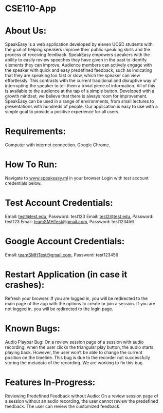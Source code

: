 # CSE110-App

# About Us:

SpeakEasy is a web application developed by eleven UCSD students with the goal of helping speakers improve their public speaking skills and the process of receiving feedback. SpeakEasy empowers speakers with the ability to easily review speeches they have given in the past to identify elements they can improve. Audience members can actively engage with the speaker with quick and easy predefined feedback, such as indicating that they are speaking too fast or slow, which the speaker can view effortlessly. This contrasts with the current traditional and disruptive way of interrupting the speaker to tell them a trivial piece of information. All of this is available to the audience at the tap of a simple button.
Developed with a growth mindset, we believe that there is always room for improvement. SpeakEasy can be used in a range of environments, from small lectures to presentations with hundreds of people. Our application is easy to use with a simple goal to provide a positive experience for all users.

# Requirements:

Computer with internet connection. Google Chrome.

# How To Run:

Navigate to www.speakeasy.ml in your browser
Login with test account credentials below.

# Test Account Credentials:
Email: test@test.edu, Password: test123
Email: test2@test.edu, Password: test123
Email: teamSMHTest@gmail.com, Password: test123456

# Google Account Credentials:

Email: teamSMHTest@gmail.com, Password: test123456

# Restart Application (in case it crashes):

Refresh your browser. If you are logged in, you will be redirected to the main page of the app with the options to create or join a session. If you are not logged in, you will be redirected to the login page.

# Known Bugs:

Audio Playbar Bug: On a review session page of a session with audio recording, when the user clicks the triangular play button, the audio starts playing back. However, the user won’t be able to change the current position on the timeline. This bug is due to the recorder not successfully storing the metadata of the recording. We are working to fix this bug.

# Features In-Progress:

Reviewing Predefined Feedback without Audio: On a review session page of a session without an audio recording, the user cannot review the predefined feedback. The user can review the customized feedback.
